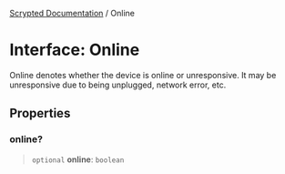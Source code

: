 [Scrypted Documentation](../globals.md) / Online

# Interface: Online

Online denotes whether the device is online or unresponsive. It may be unresponsive due to being unplugged, network error, etc.

## Properties

### online?

> `optional` **online**: `boolean`
